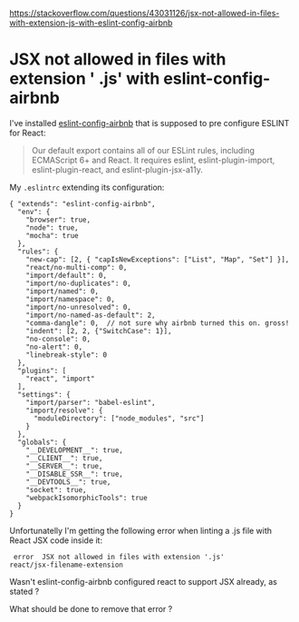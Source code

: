 <a href="https://stackoverflow.com/questions/43031126/jsx-not-allowed-in-files-with-extension-js-with-eslint-config-airbnb">https://stackoverflow.com/questions/43031126/jsx-not-allowed-in-files-with-extension-js-with-eslint-config-airbnb</a><div id="articleHeader"><h1>JSX not allowed in files with extension ' .js' with eslint-config-airbnb</h1></div>

<p>I've installed <a href="https://github.com/airbnb/javascript/tree/master/packages/eslint-config-airbnb" target="_blank">eslint-config-airbnb</a> that is supposed to pre configure ESLINT for React:</p>

<blockquote>
  <p>Our default export contains all of our ESLint rules, including
  ECMAScript 6+ and React. It requires eslint, eslint-plugin-import,
  eslint-plugin-react, and eslint-plugin-jsx-a11y.</p>
</blockquote>

<p>My <code>.eslintrc</code> extending its configuration:</p>

<pre><code>{ "extends": "eslint-config-airbnb",
  "env": {
    "browser": true,
    "node": true,
    "mocha": true
  },
  "rules": {
    "new-cap": [2, { "capIsNewExceptions": ["List", "Map", "Set"] }],
    "react/no-multi-comp": 0,
    "import/default": 0,
    "import/no-duplicates": 0,
    "import/named": 0,
    "import/namespace": 0,
    "import/no-unresolved": 0,
    "import/no-named-as-default": 2,
    "comma-dangle": 0,  // not sure why airbnb turned this on. gross!
    "indent": [2, 2, {"SwitchCase": 1}],
    "no-console": 0,
    "no-alert": 0,
    "linebreak-style": 0
  },
  "plugins": [
    "react", "import"
  ],
  "settings": {
    "import/parser": "babel-eslint",
    "import/resolve": {
      "moduleDirectory": ["node_modules", "src"]
    }
  },
  "globals": {
    "__DEVELOPMENT__": true,
    "__CLIENT__": true,
    "__SERVER__": true,
    "__DISABLE_SSR__": true,
    "__DEVTOOLS__": true,
    "socket": true,
    "webpackIsomorphicTools": true
  }
}</code></pre>

<p>Unfortunatelly I'm getting the following error when linting a .js file with React JSX code inside it:</p>

<pre><code> error  JSX not allowed in files with extension '.js'              react/jsx-filename-extension</code></pre>

<p>Wasn't eslint-config-airbnb configured react to support JSX already, as stated ? </p>

<p>What should be done to remove that error ?</p>
    